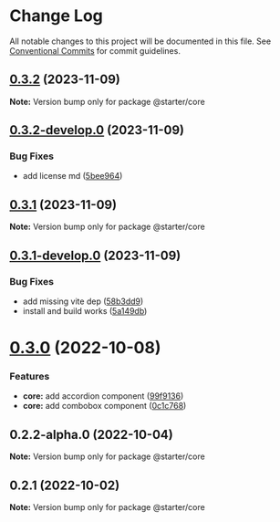 # Change Log

All notable changes to this project will be documented in this file.
See [Conventional Commits](https://conventionalcommits.org) for commit guidelines.

## [0.3.2](https://github.com/ccreusat/starter-monorepo-lerna-vite/compare/@starter/core@0.3.2-develop.0...@starter/core@0.3.2) (2023-11-09)

**Note:** Version bump only for package @starter/core





## [0.3.2-develop.0](https://github.com/ccreusat/starter-monorepo-lerna-vite/compare/@starter/core@0.3.1...@starter/core@0.3.2-develop.0) (2023-11-09)


### Bug Fixes

* add license md ([5bee964](https://github.com/ccreusat/starter-monorepo-lerna-vite/commit/5bee9645737edb63a8df5afe3021b426bb00ce34))





## [0.3.1](https://github.com/ccreusat/starter-monorepo-lerna-vite/compare/@starter/core@0.3.1-develop.0...@starter/core@0.3.1) (2023-11-09)

**Note:** Version bump only for package @starter/core





## [0.3.1-develop.0](https://github.com/ccreusat/starter-monorepo-lerna-vite/compare/@starter/core@0.3.0...@starter/core@0.3.1-develop.0) (2023-11-09)


### Bug Fixes

* add missing vite dep ([58b3dd9](https://github.com/ccreusat/starter-monorepo-lerna-vite/commit/58b3dd9441df99579a1289de8913e1085c2d1dba))
* install and build works ([5a149db](https://github.com/ccreusat/starter-monorepo-lerna-vite/commit/5a149db6b335b45625769a36e873fdd357b8011b))





# [0.3.0](https://github.com/ccreusat/starter-monorepo-lerna-vite/compare/@starter/core@0.2.2-alpha.0...@starter/core@0.3.0) (2022-10-08)


### Features

* **core:** add accordion component ([99f9136](https://github.com/ccreusat/starter-monorepo-lerna-vite/commit/99f9136668a8f43e8b5f30deeb23d881c63fea17))
* **core:** add combobox component ([0c1c768](https://github.com/ccreusat/starter-monorepo-lerna-vite/commit/0c1c768e5c7a6cb17af1b36588b66b281aac918f))





## 0.2.2-alpha.0 (2022-10-04)

**Note:** Version bump only for package @starter/core





## 0.2.1 (2022-10-02)

**Note:** Version bump only for package @starter/core
